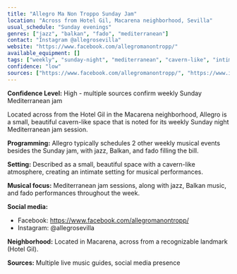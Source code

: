 ```yaml
---
title: "Allegro Ma Non Troppo Sunday Jam"
location: "Across from Hotel Gil, Macarena neighborhood, Sevilla"
usual_schedule: "Sunday evenings"
genres: ["jazz", "balkan", "fado", "mediterranean"]
contact: "Instagram @allegrosevilla"
website: "https://www.facebook.com/allegromanontropp/"
available_equipment: []
tags: ["weekly", "sunday-night", "mediterranean", "cavern-like", "intimate"]
confidence: "low"
sources: ["https://www.facebook.com/allegromanontropp/", "https://www.instagram.com/allegrosevilla/", "https://3si.es/live-music-in-sevilla/", "https://shawnhennessey.substack.com/p/sevilla-jazz"]
---
```


**Confidence Level:** High - multiple sources confirm weekly Sunday Mediterranean jam

Located across from the Hotel Gil in the Macarena neighborhood, Allegro is a small, beautiful cavern-like space that is noted for its weekly Sunday night Mediterranean jam session.

**Programming:** Allegro typically schedules 2 other weekly musical events besides the Sunday jam, with jazz, Balkan, and fado filling the bill.

**Setting:** Described as a small, beautiful space with a cavern-like atmosphere, creating an intimate setting for musical performances.

**Musical focus:** Mediterranean jam sessions, along with jazz, Balkan music, and fado performances throughout the week.

**Social media:**
- Facebook: https://www.facebook.com/allegromanontropp/
- Instagram: @allegrosevilla

**Neighborhood:** Located in Macarena, across from a recognizable landmark (Hotel Gil).

**Sources:** Multiple live music guides, social media presence